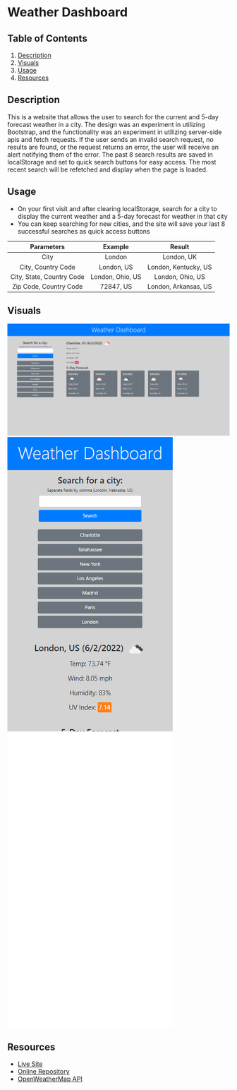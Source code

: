 # Weather Dashboard

## Table of Contents
1. [Description](#description)
2. [Visuals](#visuals)
3. [Usage](#usage)
4. [Resources](#resources)

## Description
This is a website that allows the user to search for the current and 5-day forecast weather in a city. The design was an experiment in utilizing Bootstrap, and the functionality was an experiment in utilizing server-side apis and fetch requests. If the user sends an invalid search request, no results are found, or the request returns an error, the user will receive an alert notifying them of the error. The past 8 search results are saved in localStorage and set to quick search buttons for easy access. The most recent search will be refetched and display when the page is loaded.

## Usage
- On your first visit and after clearing localStorage, search for a city to display the current weather and a 5-day forecast for weather in that city
- You can keep searching for new cities, and the site will save your last 8 successful searches as quick access buttons

| Parameters                | Example          | Result               |
| :-----------------------: | :--------------: | :------------------: |
| City                      | London           | London, UK           |
| City, Country Code        | London, US       | London, Kentucky, US |
| City, State, Country Code | London, Ohio, US | London, Ohio, US     |
| Zip Code, Country Code    | 72847, US        | London, Arkansas, US |

## Visuals
![Desktop Website Image](assets/images/Weather-Dashboard.png)
![Mobile Website Image 1](assets/images/Weather-Dashboard-Mobile-1.png)
![Mobile Website Image 2](assets/images/Weather-Dashboard-Mobile-2.png)

## Resources
- [Live Site](https://jthefox.github.io/weather-dashboard/)
- [Online Repository](https://github.com/JtheFox/weather-dashboard)
- [OpenWeatherMap API](https://openweathermap.org/api)
